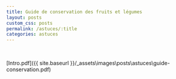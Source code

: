 ```yaml
---
title: Guide de conservation des fruits et légumes
layout: posts
custom_css: posts
permalink: /astuces/:title
categories: astuces
---
```


<br>

[Intro.pdf]({{ site.baseurl }}/_assets\images\posts\astuces\guide-conservation.pdf)